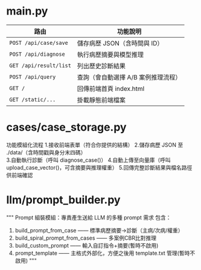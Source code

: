# main.py
| 路由                     | 功能說明                 |
| ---------------------- | -------------------- |
| `POST /api/case/save`  | 儲存病歷 JSON（含時間與 ID）   |
| `POST /api/diagnose`   | 執行病歷摘要與模型推理          |
| `GET /api/result/list` | 列出歷史診斷結果             |
| `POST /api/query`      | 查詢（會自動選擇 A/B 案例推理流程） |
| `GET /`                | 回傳前端首頁 index.html    |
| `GET /static/...`      | 掛載靜態前端檔案             |

# cases/case_storage.py

功能模組化流程
1.接收前端表單（符合你提供的結構）
2.儲存病歷 JSON 至 ./data/（含時間戳與身分末四碼）  
3.自動執行診斷（呼叫 diagnose_case()）
4.自動上傳至向量庫（呼叫 upload_case_vector()，可含摘要與推理權重）
5.回傳完整診斷結果與檔名路徑供前端確認


# llm/prompt_builder.py

"""
Prompt 組裝模組：專責產生送給 LLM 的多種 prompt 需求
包含：
1. build_prompt_from_case           —— 標準病歷摘要→診斷（主病/次病/權重）
2. build_spiral_prompt_from_cases   —— 多案例CBR比對推理
3. build_custom_prompt              —— 輸入自訂指令+摘要(暫時不啟用)
4. prompt_template                  —— 主格式外部化，方便之後用 template.txt 管理(暫時不啟用)
"""